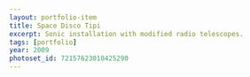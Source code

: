 ```yaml
---
layout: portfolio-item
title: Space Disco Tipi
excerpt: Sonic installation with modified radio telescopes.
tags: [portfolio]
year: 2009
photoset_id: 72157623010425290
---
```

